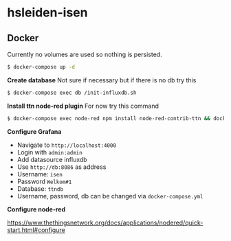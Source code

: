 # hsleiden-isen

## Docker

Currently no volumes are used so nothing is persisted.

```sh
$ docker-compose up -d
```

**Create database**
Not sure if necessary but if there is no db try this

```sh
$ docker-compose exec db /init-influxdb.sh
```

**Install ttn node-red plugin**
For now try this command

```sh
$ docker-compose exec node-red npm install node-red-contrib-ttn && docker-compose restart node-red
```

**Configure Grafana**

* Navigate to `http://localhost:4000`
* Login with `admin:admin`
* Add datasource influxdb
* Use `http://db:8086` as address
* Username: `isen`
* Password `Welkom#1`
* Database: `ttndb`
* Username, password, db can be changed via `docker-compose.yml`

**Configure node-red**

https://www.thethingsnetwork.org/docs/applications/nodered/quick-start.html#configure
